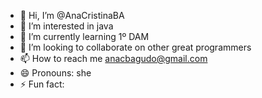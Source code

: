- 👋 Hi, I’m @AnaCristinaBA
- 👀 I’m interested in java
- 🌱 I’m currently learning 1º DAM
- 💞️ I’m looking to collaborate on other great programmers
- 📫 How to reach me anacbagudo@gmail.com
- 😄 Pronouns: she
- ⚡ Fun fact: 
